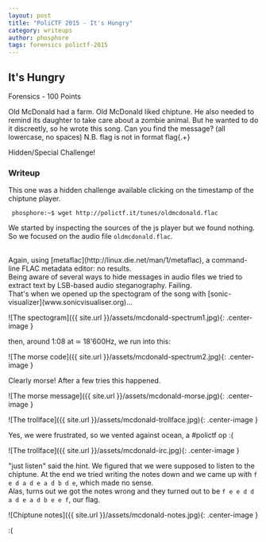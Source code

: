 ```yaml
---
layout: post
title: "PoliCTF 2015 - It's Hungry"
category: writeups
author: phosphore
tags: forensics polictf-2015
---
```


## It's Hungry
Forensics - 100 Points

Old McDonald had a farm. Old McDonald liked chiptune. He also needed to remind its daughter to take care about a zombie animal. But he wanted to do it discreetly, so he wrote this song. Can you find the message? (all lowercase, no spaces) N.B. flag is not in format flag{.+}

Hidden/Special Challenge!

### Writeup
This one was a hidden challenge available clicking on the timestamp of the chiptune player.

     phosphore:~$ wget http://polictf.it/tunes/oldmcdonald.flac

We started by inspecting the sources of the js player but we found nothing. So we focused on the audio file `oldmcdonald.flac`.  

<br/>
Again, using [metaflac](http://linux.die.net/man/1/metaflac), a command-line FLAC metadata editor: no results. <br/>
Being aware of several ways to hide messages in audio files we tried to extract text by LSB-based audio steganography. Failing.  <br/>
That's when we opened up the spectogram of the song with [sonic-visualizer](www.sonicvisualiser.org)...  

![The spectogram]({{ site.url }}/assets/mcdonald-spectrum1.jpg){: .center-image }

then, around 1:08 at ≃ 18'600Hz, we run into this:

![The morse code]({{ site.url }}/assets/mcdonald-spectrum2.jpg){: .center-image }

Clearly morse! After a few tries this happened.

![The morse message]({{ site.url }}/assets/mcdonald-morse.jpg){: .center-image }

![The trollface]({{ site.url }}/assets/mcdonald-trollface.jpg){: .center-image }

Yes, we were frustrated, so we vented against ocean, a #polictf op :(

![The trollface]({{ site.url }}/assets/mcdonald-irc.jpg){: .center-image }

"just listen" said the hint. We figured that we were supposed to listen to the chiptune. At the end we tried writing the notes down and we came up with `f e d a d e a d b d e`, which made no sense.<br/>
Alas, turns out we got the notes wrong and they turned out to be `f e e d d a d e a d b e e f`, our flag.

![Chiptune notes]({{ site.url }}/assets/mcdonald-notes.jpg){: .center-image }

:(



